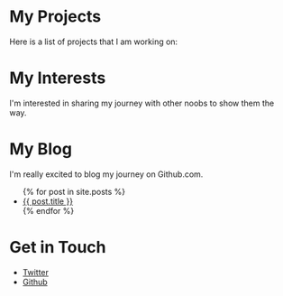# My Projects
Here is a list of projects that I am working on:

# My Interests
I'm interested in sharing my journey with other noobs to show them the way.

# My Blog
I'm really excited to blog my journey on Github.com.
<ul>
  {% for post in site.posts %}
    <li>
      <a href="{{ post.url }}">{{ post.title }}</a>
    </li>
  {% endfor %}
 </ul>

# Get in Touch
<ul>
  <li><a href="https://twitter.com/{{ site.twitter_calabim@therealcalabim}}">Twitter</a></li>
  <li><a href="https://github.com/{{ site.github_HadleysHope}}">Github</a></li>
 </ul>
 

